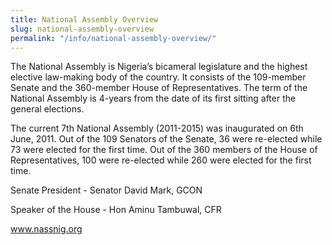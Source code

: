 ```yaml
---
title: National Assembly Overview
slug: national-assembly-overview
permalink: "/info/national-assembly-overview/"
---
```


The National Assembly is Nigeria’s bicameral legislature and the highest elective law-making body of the country. It consists of the 109-member Senate and the 360-member House of Representatives. The term of the National Assembly is 4-years from the date of its first sitting after the general elections. 

The current 7th National Assembly (2011-2015) was inaugurated on 6th June, 2011. Out of the 109 Senators of the Senate, 36 were re-elected while 73 were elected for the first time. Out of the 360 members of the House of Representatives, 100 were re-elected while 260 were elected for the first time.

Senate President - Senator David Mark, GCON

Speaker of the House - Hon Aminu Tambuwal, CFR  

www.nassnig.org
